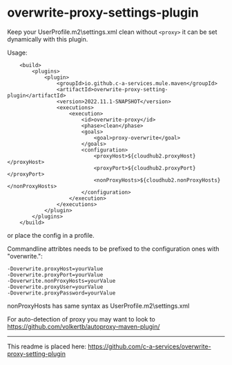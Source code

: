 # overwrite-proxy-settings-plugin

Keep your UserProfile\.m2\settings.xml clean without `<proxy>` it can be set dynamically with this plugin.


Usage:

```
	<build>
		<plugins>
			<plugin>
				<groupId>io.github.c-a-services.mule.maven</groupId>
				<artifactId>overwrite-proxy-setting-plugin</artifactId>
				<version>2022.11.1-SNAPSHOT</version>
				<executions>
					<execution>
						<id>overwrite-proxy</id>
						<phase>clean</phase>
						<goals>
							<goal>proxy-overwrite</goal>
						</goals>
						<configuration>
							<proxyHost>${cloudhub2.proxyHost}</proxyHost>
							<proxyPort>${cloudhub2.proxyPort}</proxyPort>
							<nonProxyHosts>${cloudhub2.nonProxyHosts}</nonProxyHosts>
						</configuration>
					</execution>
				</executions>
			</plugin>
		</plugins>
	</build>
```

or place the config in a profile.

Commandline attribtes needs to be prefixed to the configuration ones with "overwrite.":

```
-Doverwrite.proxyHost=yourValue
-Doverwrite.proxyPort=yourValue
-Doverwrite.nonProxyHosts=yourValue
-Doverwrite.proxyUser=yourValue
-Doverwrite.proxyPassword=yourValue
```

nonProxyHosts has same syntax as UserProfile\.m2\settings.xml

For auto-detection of proxy you may want to look to <https://github.com/volkertb/autoproxy-maven-plugin/>

---
This readme is placed here: <https://github.com/c-a-services/overwrite-proxy-setting-plugin>